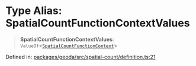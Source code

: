 # Type Alias: SpatialCountFunctionContextValues

> **SpatialCountFunctionContextValues**: `ValueOf`\<[`SpatialCountFunctionContext`](SpatialCountFunctionContext.md)\>

Defined in: [packages/geoda/src/spatial-count/definition.ts:21](https://github.com/GeoDaCenter/openassistant/blob/95db62ddd98ea06cccc7750f9f0e37556d8bf20e/packages/geoda/src/spatial-count/definition.ts#L21)
